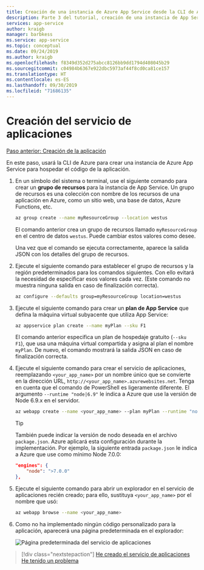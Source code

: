 ```yaml
---
title: Creación de una instancia de Azure App Service desde la CLI de Azure para hospedar la aplicación
description: Parte 3 del tutorial, creación de una instancia de App Service
services: app-service
author: kraigb
manager: barbkess
ms.service: app-service
ms.topic: conceptual
ms.date: 09/24/2019
ms.author: kraigb
ms.openlocfilehash: f8349d352d275abcc8126bb9dd1794d408045b29
ms.sourcegitcommit: c04984b6367e922dbc5973af44f8cd0ca81ce157
ms.translationtype: HT
ms.contentlocale: es-ES
ms.lasthandoff: 09/30/2019
ms.locfileid: "71686135"
---
```

# <a name="create-the-app-service"></a>Creación del servicio de aplicaciones

[Paso anterior: Creación de la aplicación](tutorial-vscode-azure-cli-node-02.md)

En este paso, usará la CLI de Azure para crear una instancia de Azure App Service para hospedar el código de la aplicación.

1. En un símbolo del sistema o terminal, use el siguiente comando para crear un **grupo de recursos** para la instancia de App Service. Un grupo de recursos es una colección con nombre de los recursos de una aplicación en Azure, como un sitio web, una base de datos, Azure Functions, etc.

    ```bash
    az group create --name myResourceGroup --location westus
    ```

    El comando anterior crea un grupo de recursos llamado `myResourceGroup` en el centro de datos `westus`. Puede cambiar estos valores como desee.

    Una vez que el comando se ejecuta correctamente, aparece la salida JSON con los detalles del grupo de recursos.

1. Ejecute el siguiente comando para establecer el grupo de recursos y la región predeterminados para los comandos siguientes. Con ello evitará la necesidad de especificar esos valores cada vez. (Este comando no muestra ninguna salida en caso de finalización correcta).

    ```bash
    az configure --defaults group=myResourceGroup location=westus
    ```

1. Ejecute el siguiente comando para crear un **plan de App Service** que defina la máquina virtual subyacente que utiliza App Service:

    ```bash
    az appservice plan create --name myPlan --sku F1
    ```

    El comando anterior especifica un plan de hospedaje gratuito (`--sku F1`), que usa una máquina virtual compartida y asigna al plan el nombre `myPlan`. De nuevo, el comando mostrará la salida JSON en caso de finalización correcta.

1. Ejecute el siguiente comando para crear el servicio de aplicaciones, reemplazando `<your_app_name>` por un nombre único que se convierte en la dirección URL, `http://<your_app_name>.azurewebsites.net`. Tenga en cuenta que el comando de PowerShell es ligeramente diferente. El argumento `--runtime "node|6.9"` le indica a Azure que use la versión de Node 6.9.x en el servidor.

    ```bash
    az webapp create --name <your_app_name> --plan myPlan --runtime "node|6.9"
    ```

    > [!TIP]
    > También puede indicar la versión de nodo deseada en el archivo `package.json`. Azure aplicará esta configuración durante la implementación. Por ejemplo, la siguiente entrada `package.json` le indica a Azure que use como mínimo Node 7.0.0:
    >
    > ``` json
    > "engines": {
    >     "node": ">7.0.0"
    > },
    > ```

1. Ejecute el siguiente comando para abrir un explorador en el servicio de aplicaciones recién creado; para ello, sustituya `<your_app_name>` por el nombre que usó:

    ```bash
    az webapp browse --name <your_app_name>
    ```

1. Como no ha implementado ningún código personalizado para la aplicación, aparecerá una página predeterminada en el explorador:

    ![Página predeterminada del servicio de aplicaciones](media/azure-cli/azure-default-page.png)

> [!div class="nextstepaction"]
> [He creado el servicio de aplicaciones](tutorial-vscode-azure-cli-node-04.md) [He tenido un problema](https://www.research.net/r/PWZWZ52?tutorial=node-deployment&step=create-website)
